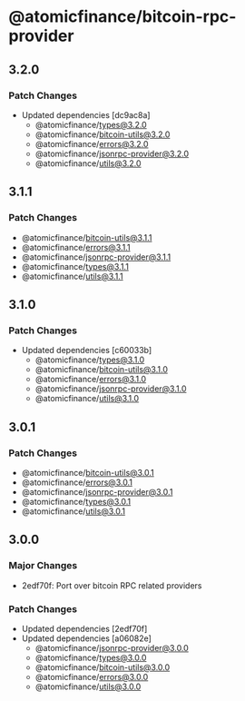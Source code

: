 # @atomicfinance/bitcoin-rpc-provider

## 3.2.0

### Patch Changes

- Updated dependencies [dc9ac8a]
  - @atomicfinance/types@3.2.0
  - @atomicfinance/bitcoin-utils@3.2.0
  - @atomicfinance/errors@3.2.0
  - @atomicfinance/jsonrpc-provider@3.2.0
  - @atomicfinance/utils@3.2.0

## 3.1.1

### Patch Changes

- @atomicfinance/bitcoin-utils@3.1.1
- @atomicfinance/errors@3.1.1
- @atomicfinance/jsonrpc-provider@3.1.1
- @atomicfinance/types@3.1.1
- @atomicfinance/utils@3.1.1

## 3.1.0

### Patch Changes

- Updated dependencies [c60033b]
  - @atomicfinance/types@3.1.0
  - @atomicfinance/bitcoin-utils@3.1.0
  - @atomicfinance/errors@3.1.0
  - @atomicfinance/jsonrpc-provider@3.1.0
  - @atomicfinance/utils@3.1.0

## 3.0.1

### Patch Changes

- @atomicfinance/bitcoin-utils@3.0.1
- @atomicfinance/errors@3.0.1
- @atomicfinance/jsonrpc-provider@3.0.1
- @atomicfinance/types@3.0.1
- @atomicfinance/utils@3.0.1

## 3.0.0

### Major Changes

- 2edf70f: Port over bitcoin RPC related providers

### Patch Changes

- Updated dependencies [2edf70f]
- Updated dependencies [a06082e]
  - @atomicfinance/jsonrpc-provider@3.0.0
  - @atomicfinance/types@3.0.0
  - @atomicfinance/bitcoin-utils@3.0.0
  - @atomicfinance/errors@3.0.0
  - @atomicfinance/utils@3.0.0
